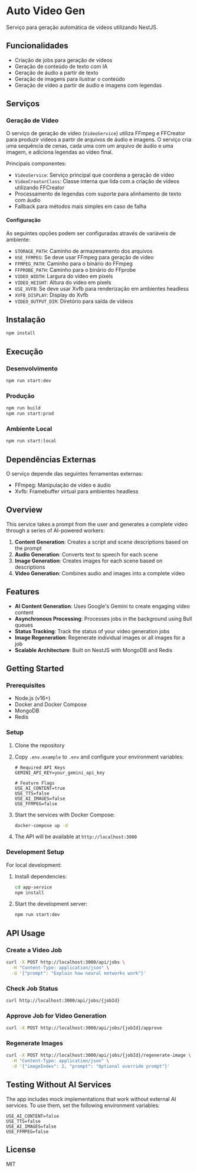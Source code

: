# Auto Video Gen

Serviço para geração automática de vídeos utilizando NestJS.

## Funcionalidades

- Criação de jobs para geração de vídeos
- Geração de conteúdo de texto com IA
- Geração de áudio a partir de texto
- Geração de imagens para ilustrar o conteúdo
- Geração de vídeo a partir de áudio e imagens com legendas

## Serviços

### Geração de Vídeo

O serviço de geração de vídeo (`VideoService`) utiliza FFmpeg e FFCreator para produzir vídeos a partir de arquivos de áudio e imagens. O serviço cria uma sequência de cenas, cada uma com um arquivo de áudio e uma imagem, e adiciona legendas ao vídeo final.

Principais componentes:

- `VideoService`: Serviço principal que coordena a geração de vídeo
- `VideoCreatorClass`: Classe interna que lida com a criação de vídeos utilizando FFCreator
- Processamento de legendas com suporte para alinhamento de texto com áudio
- Fallback para métodos mais simples em caso de falha

#### Configuração

As seguintes opções podem ser configuradas através de variáveis de ambiente:

- `STORAGE_PATH`: Caminho de armazenamento dos arquivos
- `USE_FFMPEG`: Se deve usar FFmpeg para geração de vídeo
- `FFMPEG_PATH`: Caminho para o binário do FFmpeg
- `FFPROBE_PATH`: Caminho para o binário do FFprobe
- `VIDEO_WIDTH`: Largura do vídeo em pixels
- `VIDEO_HEIGHT`: Altura do vídeo em pixels
- `USE_XVFB`: Se deve usar Xvfb para renderização em ambientes headless
- `XVFB_DISPLAY`: Display do Xvfb
- `VIDEO_OUTPUT_DIR`: Diretório para saída de vídeos

## Instalação

```bash
npm install
```

## Execução

### Desenvolvimento

```bash
npm run start:dev
```

### Produção

```bash
npm run build
npm run start:prod
```

### Ambiente Local

```bash
npm run start:local
```

## Dependências Externas

O serviço depende das seguintes ferramentas externas:

- FFmpeg: Manipulação de vídeo e áudio
- Xvfb: Framebuffer virtual para ambientes headless

## Overview

This service takes a prompt from the user and generates a complete video through a series of AI-powered workers:

1. **Content Generation**: Creates a script and scene descriptions based on the prompt
2. **Audio Generation**: Converts text to speech for each scene
3. **Image Generation**: Creates images for each scene based on descriptions
4. **Video Generation**: Combines audio and images into a complete video

## Features

- **AI Content Generation**: Uses Google's Gemini to create engaging video content
- **Asynchronous Processing**: Processes jobs in the background using Bull queues
- **Status Tracking**: Track the status of your video generation jobs
- **Image Regeneration**: Regenerate individual images or all images for a job
- **Scalable Architecture**: Built on NestJS with MongoDB and Redis

## Getting Started

### Prerequisites

- Node.js (v16+)
- Docker and Docker Compose
- MongoDB
- Redis

### Setup

1. Clone the repository
2. Copy `.env.example` to `.env` and configure your environment variables:

   ```
   # Required API Keys
   GEMINI_API_KEY=your_gemini_api_key

   # Feature Flags
   USE_AI_CONTENT=true
   USE_TTS=false
   USE_AI_IMAGES=false
   USE_FFMPEG=false
   ```

3. Start the services with Docker Compose:

   ```bash
   docker-compose up -d
   ```

4. The API will be available at `http://localhost:3000`

### Development Setup

For local development:

1. Install dependencies:

   ```bash
   cd app-service
   npm install
   ```

2. Start the development server:
   ```bash
   npm run start:dev
   ```

## API Usage

### Create a Video Job

```bash
curl -X POST http://localhost:3000/api/jobs \
  -H "Content-Type: application/json" \
  -d '{"prompt": "Explain how neural networks work"}'
```

### Check Job Status

```bash
curl http://localhost:3000/api/jobs/{jobId}
```

### Approve Job for Video Generation

```bash
curl -X POST http://localhost:3000/api/jobs/{jobId}/approve
```

### Regenerate Images

```bash
curl -X POST http://localhost:3000/api/jobs/{jobId}/regenerate-image \
  -H "Content-Type: application/json" \
  -d '{"imageIndex": 2, "prompt": "Optional override prompt"}'
```

## Testing Without AI Services

The app includes mock implementations that work without external AI services. To use them, set the following environment variables:

```
USE_AI_CONTENT=false
USE_TTS=false
USE_AI_IMAGES=false
USE_FFMPEG=false
```

## License

MIT
